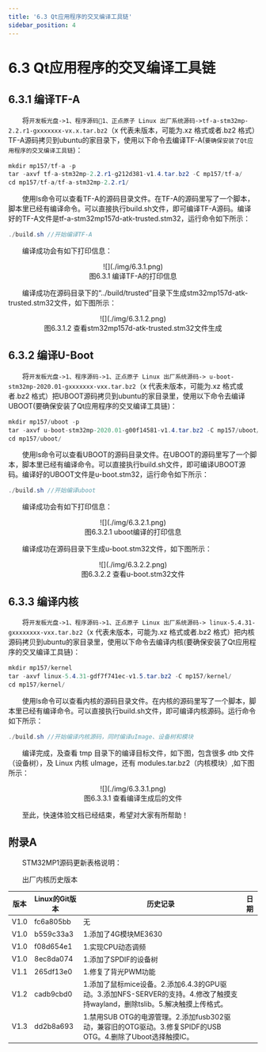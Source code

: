 ```yaml
---
title: '6.3 Qt应用程序的交叉编译工具链'
sidebar_position: 4
---
```


# 6.3 Qt应用程序的交叉编译工具链

## 6.3.1 编译TF-A

&emsp;&emsp;将`开发板光盘->1、程序源码1、正点原子 Linux 出厂系统源码->tf-a-stm32mp-2.2.r1-gxxxxxxx-vx.x.tar.bz2`（x 代表未版本，可能为.xz 格式或者.bz2 格式）TF-A源码拷贝到ubuntu的家目录下，使用以下命令去编译TF-A(`要确保安装了Qt应用程序的交叉编译工具链`)：

```c#
mkdir mp157/tf-a -p
tar -axvf tf-a-stm32mp-2.2.r1-g212d381-v1.4.tar.bz2 -C mp157/tf-a/
cd mp157/tf-a/tf-a-stm32mp-2.2.r1/
```

&emsp;&emsp;使用ls命令可以查看TF-A的源码目录文件。在TF-A的源码里写了一个脚本，脚本里已经有编译命令。可以直接执行build.sh文件，即可编译TF-A源码。编译好的TF-A文件是tf-a-stm32mp157d-atk-trusted.stm32，运行命令如下所示：

```c#
./build.sh //开始编译TF-A
```

&emsp;&emsp;编译成功会有如下打印信息：


<center>
![](./img/6.3.1.png)<br />
图6.3.1 编译TF-A的打印信息
</center>

&emsp;&emsp;编译成功在源码目录下的“../build/trusted”目录下生成stm32mp157d-atk-trusted.stm32文件，如下图所示：


<center>
![](./img/6.3.1.2.png)<br />
图6.3.1.2 查看stm32mp157d-atk-trusted.stm32文件生成
</center>

## 6.3.2 编译U-Boot

&emsp;&emsp;将`开发板光盘->1、程序源码->1、正点原子 Linux 出厂系统源码-> u-boot-stm32mp-2020.01-gxxxxxxx-vxx.tar.bz2`（x 代表未版本，可能为.xz 格式或者.bz2 格式）把UBOOT源码拷贝到ubuntu的家目录里，使用以下命令去编译UBOOT(要确保安装了Qt应用程序的交叉编译工具链)：

```c#
mkdir mp157/uboot -p
tar -axvf u-boot-stm32mp-2020.01-g00f14581-v1.4.tar.bz2 -C mp157/uboot/
cd mp157/uboot/
```

&emsp;&emsp;使用ls命令可以查看UBOOT的源码目录文件。在UBOOT的源码里写了一个脚本，脚本里已经有编译命令。可以直接执行build.sh文件，即可编译UBOOT源码。编译好的UBOOT文件是u-boot.stm32，运行命令如下所示：

```c#
./build.sh //开始编译uboot
```

&emsp;&emsp;编译成功会有如下打印信息：

<center>
![](./img/6.3.2.1.png)<br />
图6.3.2.1 uboot编译的打印信息
</center>

&emsp;&emsp;编译成功在源码目录下生成u-boot.stm32文件，如下图所示：

<center>
![](./img/6.3.2.2.png)<br />
图6.3.2.2 查看u-boot.stm32文件
</center>

## 6.3.3 编译内核

&emsp;&emsp;将`开发板光盘->1、程序源码->1、正点原子 Linux 出厂系统源码-> linux-5.4.31-gxxxxxxxx-vxx.tar.bz2`（x 代表未版本，可能为.xz 格式或者.bz2 格式）把内核源码拷贝到ubuntu的家目录里，使用以下命令去编译内核(要确保安装了Qt应用程序的交叉编译工具链)：

```c#
mkdir mp157/kernel
tar -axvf linux-5.4.31-gdf7f741ec-v1.5.tar.bz2 -C mp157/kernel/
cd mp157/kernel/
```

&emsp;&emsp;使用ls命令可以查看内核的源码目录文件。在内核的源码里写了一个脚本，脚本里已经有编译命令。可以直接执行build.sh文件，即可编译内核源码。运行命令如下所示：

```c#
./build.sh //开始编译内核源码，同时编译uImage、设备树和模块
```

&emsp;&emsp;编译完成，及查看 tmp 目录下的编译目标文件，如下图，包含很多 dtb 文件（设备树），及 Linux 内核 uImage，还有 modules.tar.bz2（内核模块）,如下图所示：

<center>
![](./img/6.3.3.1.png)<br />
图6.3.3.1 查看编译生成后的文件
</center>

&emsp;&emsp;至此，快速体验文档已经结束，希望对大家有所帮助！

## 附录A

&emsp;&emsp;STM32MP1源码更新表格说明：

&emsp;&emsp;出厂内核历史版本

| 版本 | Linux的Git版本 | 历史记录                                                     | 日期 |
| ---- | -------------- | ------------------------------------------------------------ | ---- |
| V1.0 | fc6a805bb      | 无                                                           |      |
| V1.0 | b559c33a3      | 1.添加了4G模块ME3630                                         |      |
| V1.0 | f08d654e1      | 1.实现CPU动态调频                                            |      |
| V1.0 | 8ec8da074      | 1.添加了SPDIF的设备树                                        |      |
| V1.1 | 265df13e0      | 1.修复了背光PWM功能                                          |      |
| V1.2 | cadb9cbd0      | 1.添加了鼠标mice设备。2.添加6.4.3的GPU驱动。3.添加NFS-SERVER的支持。4.修改了触摸支持wayland，删除tslib。5.解决触摸上传格式。 |      |
| V1.3 | dd2b8a693      | 1.禁用SUB OTG的电源管理。2.添加fusb302驱动，兼容旧的OTG驱动。3.修复SPIDF的USB OTG。4.删除了Uboot选择触摸IC。 |      |

